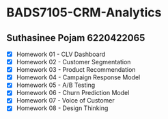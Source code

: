 # BADS7105-CRM-Analytics
## Suthasinee Pojam 6220422065

- [x] Homework 01 - CLV Dashboard
- [x] Homework 02 - Customer Segmentation
- [x] Homework 03 - Product Recommendation
- [x] Homework 04 - Campaign Response Model
- [x] Homework 05 - A/B Testing
- [x] Homework 06 - Churn Prediction Model
- [x] Homework 07 - Voice of Customer
- [x] Homework 08 - Design Thinking
